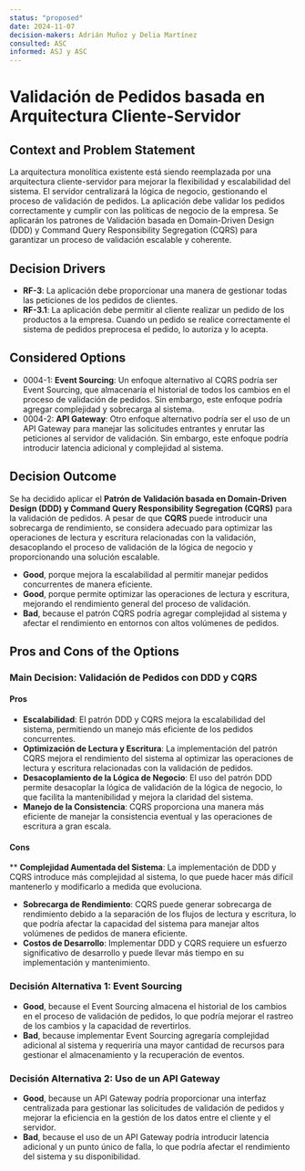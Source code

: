```yaml
---
status: "proposed"
date: 2024-11-07
decision-makers: Adrián Muñoz y Delia Martínez
consulted: ASC
informed: ASJ y ASC
---
```


# Validación de Pedidos basada en Arquitectura Cliente-Servidor

## Context and Problem Statement

La arquitectura monolítica existente está siendo reemplazada por una arquitectura cliente-servidor para mejorar la flexibilidad y escalabilidad del sistema. El servidor centralizará la lógica de negocio, gestionando el proceso de validación de pedidos. La aplicación debe validar los pedidos correctamente y cumplir con las políticas de negocio de la empresa. Se aplicarán los patrones de Validación basada en Domain-Driven Design (DDD) y Command Query Responsibility Segregation (CQRS) para garantizar un proceso de validación escalable y coherente.



## Decision Drivers


* **RF-3**: La aplicación debe proporcionar una manera de gestionar todas las peticiones de los pedidos de clientes.
* **RF-3.1**: La aplicación debe permitir al cliente realizar un pedido de los productos a la empresa. Cuando un pedido se realice correctamente el sistema de pedidos preprocesa el pedido, lo autoriza y lo acepta.


## Considered Options

* 0004-1: **Event Sourcing**: Un enfoque alternativo al CQRS podría ser Event Sourcing, que almacenaría el historial de todos los cambios en el proceso de validación de pedidos. Sin embargo, este enfoque podría agregar complejidad y sobrecarga al sistema.
* 0004-2: **API Gateway**: Otro enfoque alternativo podría ser el uso de un API Gateway para manejar las solicitudes entrantes y enrutar las peticiones al servidor de validación. Sin embargo, este enfoque podría introducir latencia adicional y complejidad al sistema.



## Decision Outcome

Se ha decidido aplicar el **Patrón de Validación basada en Domain-Driven Design (DDD) y Command Query Responsibility Segregation (CQRS)** para la validación de pedidos. A pesar de que **CQRS** puede introducir una sobrecarga de rendimiento, se considera adecuado para optimizar las operaciones de lectura y escritura relacionadas con la validación, desacoplando el proceso de validación de la lógica de negocio y proporcionando una solución escalable.

* **Good**, porque mejora la escalabilidad al permitir manejar pedidos concurrentes de manera eficiente.
* **Good**, porque permite optimizar las operaciones de lectura y escritura, mejorando el rendimiento general del proceso de validación.
* **Bad**, because el patrón CQRS podría agregar complejidad al sistema y afectar el rendimiento en entornos con altos volúmenes de pedidos.


## Pros and Cons of the Options

### **Main Decision: Validación de Pedidos con DDD y CQRS**

#### Pros
* **Escalabilidad**: El patrón DDD y CQRS mejora la escalabilidad del sistema, permitiendo un manejo más eficiente de los pedidos concurrentes.
* **Optimización de Lectura y Escritura**: La implementación del patrón CQRS mejora el rendimiento del sistema al optimizar las operaciones de lectura y escritura relacionadas con la validación de pedidos.
* **Desacoplamiento de la Lógica de Negocio**: El uso del patrón DDD permite desacoplar la lógica de validación de la lógica de negocio, lo que facilita la mantenibilidad y mejora la claridad del sistema.
* **Manejo de la Consistencia**: CQRS proporciona una manera más eficiente de manejar la consistencia eventual y las operaciones de escritura a gran escala.


#### Cons

** **Complejidad Aumentada del Sistema**: La implementación de DDD y CQRS introduce más complejidad al sistema, lo que puede hacer más difícil mantenerlo y modificarlo a medida que evoluciona.
* **Sobrecarga de Rendimiento**: CQRS puede generar sobrecarga de rendimiento debido a la separación de los flujos de lectura y escritura, lo que podría afectar la capacidad del sistema para manejar altos volúmenes de pedidos de manera eficiente.
* **Costos de Desarrollo**: Implementar DDD y CQRS requiere un esfuerzo significativo de desarrollo y puede llevar más tiempo en su implementación y mantenimiento.

### **Decisión Alternativa 1: Event Sourcing**

* **Good**, because el Event Sourcing almacena el historial de los cambios en el proceso de validación de pedidos, lo que podría mejorar el rastreo de los cambios y la capacidad de revertirlos.
* **Bad**, because implementar Event Sourcing agregaría complejidad adicional al sistema y requeriría una mayor cantidad de recursos para gestionar el almacenamiento y la recuperación de eventos.

### **Decisión Alternativa 2: Uso de un API Gateway**

* **Good**, because un API Gateway podría proporcionar una interfaz centralizada para gestionar las solicitudes de validación de pedidos y mejorar la eficiencia en la gestión de los datos entre el cliente y el servidor.
* **Bad**, because el uso de un API Gateway podría introducir latencia adicional y un punto único de falla, lo que podría afectar el rendimiento del sistema y su disponibilidad.
